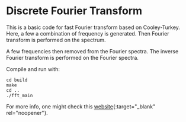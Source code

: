 # Discrete Fourier Transform

This is a basic code for fast Fourier transform based on Cooley-Turkey.
Here, a few a combination of frequency is generated. Then Fourier
transform is performed on the spectrum.

A few frequencies then removed from the Fourier spectra. The inverse
Fourier transform is performed on the Fourier spectra.

Compile and run with:
```
cd build
make
cd ..
./fft_main
```

For more info, one might check this [website](https://fakephysicist.com/misc/cooley-turkey-dfft-vectors-cpp/){:target="_blank" rel="noopener"}.